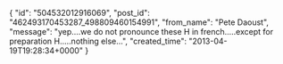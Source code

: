  {
   "id": "504532012916069",
   "post_id": "462493170453287_498809460154991",
   "from_name": "Pete Daoust",
   "message": "yep....we do not pronounce these H in french.....except for preparation H.....nothing else...",
   "created_time": "2013-04-19T19:28:34+0000"
 }
